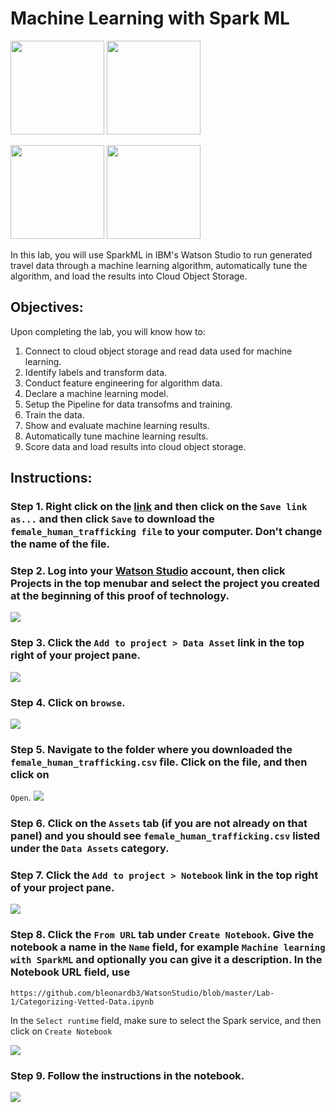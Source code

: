 # Machine Learning with Spark ML

[<img src="https://raw.githubusercontent.com/Davin-IBM/Proof-of-Technology/master/DSX/images/DSX.png" height="150"/>](http://datascience.ibm.com/) [<img src="https://github.com/jpatter/LMCO/blob/master/Lab-1/images/DB2Warehouse.png" height="150"/>](https://www.ibm.com/analytics/us/en/technology/cloud-data-services/dashdb/)

[<img src="https://raw.githubusercontent.com/Davin-IBM/Proof-of-Technology/master/DSX/images/jupyter.png" height="150"/>](http://jupyter.org/index.html) [<img src="https://raw.githubusercontent.com/Davin-IBM/Proof-of-Technology/master/DSX/images/spark.png" height="150"/>](http://spark.apache.org/)

In this lab, you will use SparkML in IBM's Watson Studio to run generated travel data through a machine learning algorithm, automatically tune the algorithm, and load the results into Cloud Object Storage. 

## Objectives:
Upon completing the lab, you will know how to:


1. Connect to cloud object storage and read data used for machine learning.
2. Identify labels and transform data.
3. Conduct feature engineering for algorithm data.
4. Declare a machine learning model.
5. Setup the Pipeline for data transofms and training.
6. Train the data.
7. Show and evaluate machine learning results.
8. Automatically tune machine learning results.
9. Score data and load results into cloud object storage. 

## Instructions:

### Step 1. Right click on the [link](https://github.com/bleonardb3/WatsonStudio/blob/master/Lab-1/data/female_human_trafficking.csv) and then click on the `Save link as...` and then click `Save` to download the `female_human_trafficking file` to your computer. Don't change the name of the file. 

### Step 2.  Log into your [Watson Studio](http://datascience.ibm.com/) account, then click Projects in the top menubar and select the project you created at the beginning of this proof of technology.
<img src="https://github.com/bleonardb3/WatsonStudio/blob/master/Lab-1/images/Select%20Project.png"/>

### Step 3.  Click the `Add to project > Data Asset` link in the top right of your project pane. 
<img src="https://github.com/bleonardb3/WatsonStudio/blob/master/Lab-1/images/Add%20to%20Project%20Data%20Asset.png"/>

### Step 4.  Click on `browse`. 
<img src="https://github.com/bleonardb3/WatsonStudio/blob/master/Lab-1/images/Click%20Browse.png"/>

### Step 5. Navigate to the folder where you downloaded the `female_human_trafficking.csv` file. Click on the file, and then click on 
`Open`. 
<img src="https://github.com/bleonardb3/WatsonStudio/blob/master/Lab-1/images/Navigate%20to%20File.png"/>

### Step 6. Click on the `Assets` tab (if you are not already on that panel) and you should see `female_human_trafficking.csv` listed under the `Data Assets` category. 

### Step 7.  Click the `Add to project > Notebook` link in the top right of your project pane.
<img src="https://github.com/bleonardb3/WatsonStudio/blob/master/Lab-1/images/Add%20to%20Project.png"/>

### Step 8.  Click the `From URL` tab under `Create Notebook`. Give the notebook a name in the `Name` field, for example `Machine learning with SparkML` and optionally you can give it a description. In the Notebook URL field, use

`https://github.com/bleonardb3/WatsonStudio/blob/master/Lab-1/Categorizing-Vetted-Data.ipynb` 

In the `Select runtime` field, make sure to select the Spark service, and then click on `Create Notebook`

<img src="https://github.com/bleonardb3/WatsonStudio/blob/master/Lab-1/images/Create%20Notebook.png"/>

### Step 9.  Follow the instructions in the notebook.

<img src="https://github.com/bleonardb3/WatsonStudio/blob/master/Lab-1/images/Notebook.png"/>
